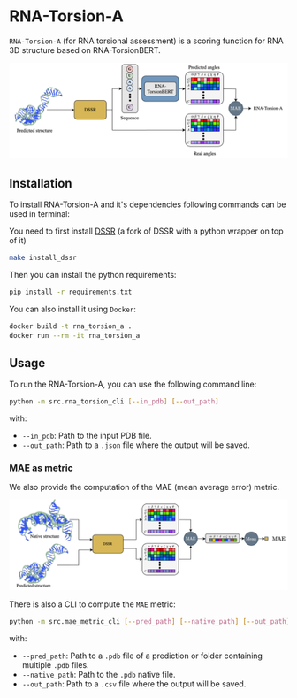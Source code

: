 # RNA-Torsion-A

`RNA-Torsion-A` (for RNA torsional assessment) is a scoring function for RNA 3D structure based on RNA-TorsionBERT. 

![](./img/rna_torsion_a.png)


## Installation 

To install RNA-Torsion-A and it's dependencies following commands can be used in terminal:

You need to first install [DSSR](https://github.com/EvryRNA/rna_angles_prediction_dssr) (a fork of DSSR with a python wrapper on top of it)
```bash
make install_dssr
```

Then you can install the python requirements:
```bash
pip install -r requirements.txt
```

You can also install it using `Docker`:
```bash
docker build -t rna_torsion_a . 
docker run --rm -it rna_torsion_a
```

## Usage

To run the RNA-Torsion-A, you can use the following command line:
```bash
python -m src.rna_torsion_cli [--in_pdb] [--out_path]
```

with:

- `--in_pdb`: Path to the input PDB file.
- `--out_path`: Path to a `.json` file where the output will be saved.


### MAE as metric

We also provide the computation of the MAE (mean average error) metric.

![](./img/mae_schema.png)

There is also a CLI to compute the `MAE` metric:

```bash
python -m src.mae_metric_cli [--pred_path] [--native_path] [--out_path]
```

with:

- `--pred_path`: Path to a `.pdb` file of a prediction or folder containing multiple `.pdb` files.
- `--native_path`: Path to the `.pdb` native file.
- `--out_path`: Path to a `.csv` file where the output will be saved.
